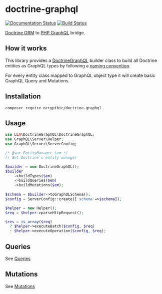 # doctrine-graphql
[![Documentation Status](https://readthedocs.org/projects/doctrine-graphql/badge/?version=latest)](https://doctrine-graphql.readthedocs.io/en/latest/?badge=latest)
[![Build Status](https://travis-ci.com/ncrypthic/doctrine-graphql.svg?branch=master)](https://travis-ci.com/ncrypthic/doctrine-graphql)

[Doctrine ORM](https://www.doctrine-project.org/projects/doctrine-orm/en/2.6/) to [PHP GraphQL](https://webonyx.github.io/graphql-php/) bridge. 

## How it works

This library provides a [DoctrineGraphQL](https://github.com/ncrypthic/doctrine-graphql/blob/master/src/DoctrineGraphQL.php) builder class to build all Doctrine entities as GraphQL types by following a [naming convention](docs/types.md#naming-conventions).

For every entity class mapped to GraphQL object type it will create basic GraphQL Query and Mutations.

## Installation

```
composer require ncrypthic/doctrine-graphql
```

## Usage

```php
use LLA\DoctrineGraphQL\DoctrineGraphQL;
use GraphQL\Server\Helper;
use GraphQL\Server\ServerConfig;

/* @var EntityManager $em */
// Get Doctrine's entity manager

$builder = new DoctrineGraphQL();
$builder
    ->buildTypes($em)
    ->buildQueries($em)
    ->buildMutations($em);
    
$schema = $builder->toGraphQLSchema();
$config = ServerConfig::create(['schema'=>$schema]);

$helper = new Helper();
$req = $helper->parseHttpRequest();

$res = is_array($req)
  ? $helper->executeBatch($config, $req)
  : $helper->executeOperation($config, $req);
```

## Queries

See [Queries](docs/queries.md)

## Mutations

See [Mutations](docs/mutations.md)
